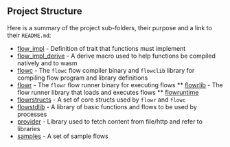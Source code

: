 ## Project Structure

Here is a summary of the project sub-folders, their purpose and a link to their `README.md`:

* [flow_impl](../../flow_impl/README.md) - Definition of trait that functions must implement
* [flow_impl_derive](../../flow_impl_derive/README.md) - A derive macro used to help functions be compiled natively and to wasm
* [flowc](../../flowc/README.md) - The `flowc` flow compiler binary and `flowclib` library for compiling flow program and library definitions
* [flowr](../../flowr/README.md) - The `flowr` flow runner binary for executing flows
** [flowrlib](../../flowr/src/lib/flowrlib.md) - The flow runner library that loads and executes flows
** [flowruntime](../../flowr/src/lib/flowruntime/flowruntime.md)
* [flowrstructs](../../flowrstructs/README.md) - A set of core structs used by `flowr` and `flowc`
* [flowstdlib](../../flowstdlib/README.md) - A library of basic functions and flows to be used by processes
* [provider](../../provider/README.md) - Library used to fetch content from file/http and refer to libraries
* [samples](../../samples/README.md) - A set of sample flows 

